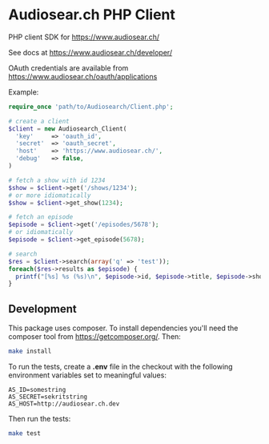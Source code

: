 Audiosear.ch PHP Client
=========================================

PHP client SDK for https://www.audiosear.ch/

See docs at https://www.audiosear.ch/developer/

OAuth credentials are available from https://www.audiosear.ch/oauth/applications

Example:

```php
require_once 'path/to/Audiosearch/Client.php';

# create a client
$client = new Audiosearch_Client(
  'key'     => 'oauth_id',
  'secret'  => 'oauth_secret',
  'host'    => 'https://www.audiosear.ch/',
  'debug'   => false,
)

# fetch a show with id 1234
$show = $client->get('/shows/1234');
# or more idiomatically
$show = $client->get_show(1234);

# fetch an episode
$episode = $client->get('/episodes/5678');
# or idiomatically
$episode = $client->get_episode(5678);

# search
$res = $client->search(array('q' => 'test'));
foreach($res->results as $episode) {
  printf("[%s] %s (%s)\n", $episode->id, $episode->title, $episode->show_title);
}

```

## Development

This package uses composer. To install dependencies you'll need the composer tool
from https://getcomposer.org/. Then:

```bash
make install
```

To run the tests, create a **.env** file in the checkout
with the following environment variables set to meaningful values:

```
AS_ID=somestring
AS_SECRET=sekritstring
AS_HOST=http://audiosear.ch.dev
```

Then run the tests:

```bash
make test
```

